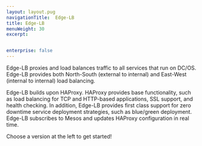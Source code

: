 ```yaml
---
layout: layout.pug
navigationTitle:  Edge-LB
title: Edge-LB
menuWeight: 30
excerpt:


enterprise: false
---
```


Edge-LB proxies and load balances traffic to all services that run on DC/OS. Edge-LB provides both North-South (external to internal) and East-West (internal to internal) load balancing.

Edge-LB builds upon HAProxy. HAProxy provides base functionality, such as load balancing for TCP and HTTP-based applications, SSL support, and health checking. In addition, Edge-LB provides first class support for zero downtime service deployment strategies, such as blue/green deployment. Edge-LB subscribes to Mesos and updates HAProxy configuration in real time.

Choose a version at the left to get started!
